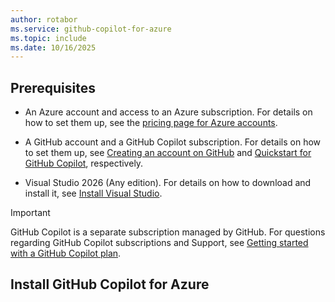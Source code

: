 ```yaml
---
author: rotabor
ms.service: github-copilot-for-azure
ms.topic: include
ms.date: 10/16/2025
---
```


## Prerequisites

- An Azure account and access to an Azure subscription. For details on how to set them up, see the [pricing page for Azure accounts](https://azure.microsoft.com/pricing/purchase-options/azure-account).

- A GitHub account and a GitHub Copilot subscription. For details on how to set them up, see [Creating an account on GitHub](https://docs.github.com/en/get-started/start-your-journey/creating-an-account-on-github) and [Quickstart for GitHub Copilot](https://docs.github.com/en/copilot/quickstart), respectively.

- Visual Studio 2026 (Any edition). For details on how to download and install it, see [Install Visual Studio](/visualstudio/install/install-visual-studio).

>[!IMPORTANT]
>GitHub Copilot is a separate subscription managed by GitHub. For questions regarding GitHub Copilot subscriptions and Support, see [Getting started with a GitHub Copilot plan](https://docs.github.com/en/copilot/how-tos/manage-your-account/get-started-with-a-copilot-plan).


## Install GitHub Copilot for Azure

